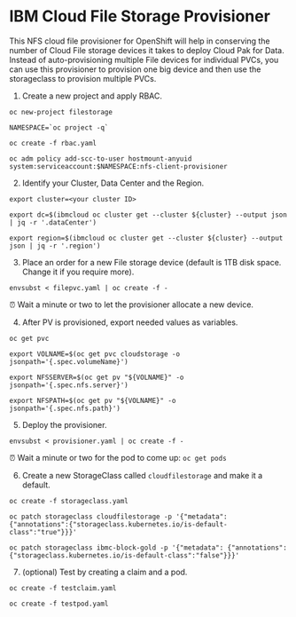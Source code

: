 # IBM Cloud File Storage Provisioner

This NFS cloud file provisioner for OpenShift will help in conserving the number of Cloud File storage devices it takes to deploy Cloud Pak for Data. Instead of auto-provisioning multiple File devices for individual PVCs, you can use this provisioner to provision one big device and then use the storageclass to provision multiple PVCs.

1. Create a new project and apply RBAC.
```shell
oc new-project filestorage
```
```shell
NAMESPACE=`oc project -q`
```
```shell
oc create -f rbac.yaml
```
```shell
oc adm policy add-scc-to-user hostmount-anyuid system:serviceaccount:$NAMESPACE:nfs-client-provisioner
```

2. Identify your Cluster, Data Center and the Region.
```shell
export cluster=<your cluster ID>
```
```shell
export dc=$(ibmcloud oc cluster get --cluster ${cluster} --output json | jq -r '.dataCenter')
```
```shell
export region=$(ibmcloud oc cluster get --cluster ${cluster} --output json | jq -r '.region')
```

3. Place an order for a new File storage device (default is 1TB disk space. Change it if you require more).
```shell
envsubst < filepvc.yaml | oc create -f -
```

⏰ Wait a minute or two to let the provisioner allocate a new device.

4. After PV is provisioned, export needed values as variables.
```shell
oc get pvc
```
```shell
export VOLNAME=$(oc get pvc cloudstorage -o jsonpath='{.spec.volumeName}')
```
```shell
export NFSSERVER=$(oc get pv "${VOLNAME}" -o jsonpath='{.spec.nfs.server}')
```
```shell
export NFSPATH=$(oc get pv "${VOLNAME}" -o jsonpath='{.spec.nfs.path}')
```

5. Deploy the provisioner.
```shell
envsubst < provisioner.yaml | oc create -f -
```

⏰ Wait a minute or two for the pod to come up: `oc get pods`

6. Create a new StorageClass called `cloudfilestorage` and make it a default.
```shell
oc create -f storageclass.yaml
```
```shell
oc patch storageclass cloudfilestorage -p '{"metadata": {"annotations":{"storageclass.kubernetes.io/is-default-class":"true"}}}'
```
```shell
oc patch storageclass ibmc-block-gold -p '{"metadata": {"annotations":{"storageclass.kubernetes.io/is-default-class":"false"}}}'
```

7. (optional) Test by creating a claim and a pod.
```shell
oc create -f testclaim.yaml
```
```shell
oc create -f testpod.yaml
```





